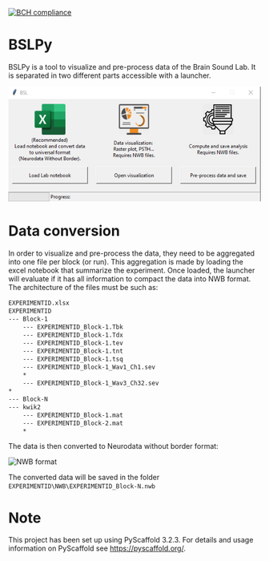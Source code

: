 [![BCH compliance](https://bettercodehub.com/edge/badge/Rechenmann-Data-EIRL/BSLPy?branch=master)](https://bettercodehub.com/)

BSLPy
==========

BSLPy is a tool to visualize and pre-process data of the Brain Sound Lab. It is separated in two different parts accessible with a launcher.

![Launcher](res/Documentation/convert_data_gui.png "Launcher")


Data conversion
===============

In order to visualize and pre-process the data, they need to be aggregated into one file per block (or run). This aggregation is made by loading the excel notebook that summarize the experiment. Once loaded, the launcher will evaluate if it has all information to compact the data into NWB format.
The architecture of the files must be such as:

```
EXPERIMENTID.xlsx
EXPERIMENTID
--- Block-1
    --- EXPERIMENTID_Block-1.Tbk
    --- EXPERIMENTID_Block-1.Tdx
    --- EXPERIMENTID_Block-1.tev
    --- EXPERIMENTID_Block-1.tnt
    --- EXPERIMENTID_Block-1.tsq
    --- EXPERIMENTID_Block-1_Wav1_Ch1.sev
    *
    --- EXPERIMENTID_Block-1_Wav3_Ch32.sev
*
--- Block-N
--- kwik2
    --- EXPERIMENTID_Block-1.mat
    --- EXPERIMENTID_Block-2.mat
    *
```

The data is then converted to Neurodata without border format:

![NWB format](https://www.nwb.org/wp-content/uploads/2020/02/nwb_datatypes_overview-1024x491.png "Neurodata without border explanation")

The converted data will be saved in the folder ```EXPERIMENTID\NWB\EXPERIMENTID_Block-N.nwb```

Note
====

This project has been set up using PyScaffold 3.2.3. For details and usage
information on PyScaffold see https://pyscaffold.org/.
